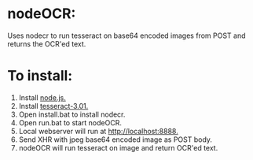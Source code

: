 nodeOCR:
======
Uses nodecr to run tesseract on base64 encoded images from POST and returns the OCR'ed text.

To install:
===
 1. Install [node.js.](http://nodejs.org)
 2. Install [tesseract-3.01.](https://code.google.com/p/tesseract-ocr/downloads/detail?name=tesseract-ocr-setup-3.01-1.exe)
 3. Open install.bat to install nodecr.
 2. Open run.bat to start nodeOCR.
 3. Local webserver will run at [http://localhost:8888.](http://localhost:8888)
 4. Send XHR with jpeg base64 encoded image as POST body.
 5. nodeOCR will run tesseract on image and return OCR'ed text.

